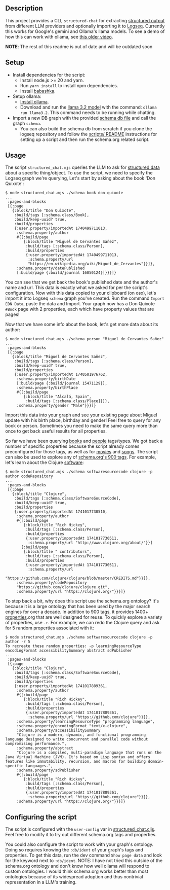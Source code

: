 ## Description

This project provides a CLI, `structured-chat` for extracting [structured output](https://ollama.com/blog/structured-outputs) from different LLM providers and optionally importing it to [Logseq](https://logseq.com). Currently this works for Google's gemini and Ollama's llama models. To see a demo of how this can work with ollama, see [this older video](https://www.loom.com/share/bd98db65474f4e828bd4db65d556159c).

**NOTE**: The rest of this readme is out of date and will be outdated soon

## Setup

* Install dependencies for the script:
    * Install node.js >= 20 and yarn.
    * Run `yarn install` to install npm dependencies.
    * Install [babashka](https://github.com/babashka/babashka).
* Setup ollama:
    * [Install ollama](https://ollama.com/download).
    * Download and run the [llama 3.2 model](https://ollama.com/library/llama3.2) with the command: `ollama run llama3.2`. This command needs to be running while chatting.
* Import a new DB graph with the provided [schema db file](./schema/db.sqlite) and call the graph `schema`.
    * You can also build the schema db from scratch if you clone the logseq repository and follow the [scripts/ README](https://github.com/logseq/logseq/tree/feat/db/scripts#usage) instructions for setting up a script and then run the schema.org related script.

## Usage

The script `structured_chat.mjs` queries the LLM to ask for [structured data](https://ollama.com/blog/structured-outputs) about a specific thing/object. To use the script, we need to specify the Logseq graph we're querying, Let's start by asking about the book 'Don Quixote':

```
$ node structured_chat.mjs ./schema book don quixote
...
 :pages-and-blocks
 [{:page
   {:block/title "Don Quixote",
    :build/tags [:schema.class/Book],
    :build/keep-uuid? true,
    :build/properties
    {:user.property/importedAt 1740499711013,
     :schema.property/author
     #{[:build/page
        {:block/title "Miguel de Cervantes Sañez",
         :build/tags [:schema.class/Person],
         :build/properties
         {:user.property/importedAt 1740499711013,
          :schema.property/url
          "https://en.wikipedia.org/wiki/Miguel_de_Cervantes"}}]},
     :schema.property/datePublished
     [:build/page {:build/journal 16050124}]}}}]}
```

You can see that we get back the book's published date and the author's name and url. This data is exactly what we asked for per the script's configuration. Now with this data copied to your clipboard (on osx), let's import it into Logseq `schema` graph you've created. Run the command `Import EDN Data`, paste the data and Import. Your graph now has a Don Quixote `#Book` page with 2 properties, each which have property values that are pages!

Now that we have some info about the book, let's get more data about its author:

```
$ node structured_chat.mjs ./schema person "Miguel de Cervantes Sañez"
...
 :pages-and-blocks
 [{:page
   {:block/title "Miguel de Cervantes Sañez",
    :build/tags [:schema.class/Person],
    :build/keep-uuid? true,
    :build/properties
    {:user.property/importedAt 1740501976762,
     :schema.property/birthDate
     [:build/page {:build/journal 15471129}],
     :schema.property/birthPlace
     #{[:build/page
        {:block/title "Alcalá, Spain",
         :build/tags [:schema.class/Place]}]},
     :schema.property/gender "Male"}}}]}
```

Import this data into your graph and see your existing page about Miguel update with his birth place, birthday and gender! Feel free to query for any book or person. Sometimes you need to make the same query more than once to get back useful results for all properties.

So far we have been querying [books](https://schema.org/Book) and [people](https://schema.org/Person) tags/types. We got back a number of specific properties because the script already comes preconfigured for those tags, as well as for [movies](https://schema.org/Movie) and [songs](https://schema.org/MusicRecording). The script can also be used to explore any of [schema.org's 900 tags](https://schema.org/docs/full.html). For example, let's learn about the Clojure [software](https://schema.org/SoftwareSourceCode):

```
$ node structured_chat.mjs ./schema softwaresourcecode clojure -p author codeRepository
...
 :pages-and-blocks
 [{:page
   {:block/title "Clojure",
    :build/tags [:schema.class/SoftwareSourceCode],
    :build/keep-uuid? true,
    :build/properties
    {:user.property/importedAt 1741017730510,
     :schema.property/author
     #{[:build/page
        {:block/title "Rich Hickey",
         :build/tags [:schema.class/Person],
         :build/properties
         {:user.property/importedAt 1741017730511,
          :schema.property/url "http://www.clojure.org/about/"}}]
       [:build/page
        {:block/title " contributors",
         :build/tags [:schema.class/Person],
         :build/properties
         {:user.property/importedAt 1741017730511,
          :schema.property/url
          "https://github.com/clojure/clojure/blob/master/CREDITS.md"}}]},
     :schema.property/codeRepository
     "https://github.com/clojure/clojure.git",
     :schema.property/url "https://clojure.org/"}}}]}
```

To step back a bit, why does this script use the schema.org ontology? It's because it is a large ontology that has been used by the major search engines for over a decade. In addition to 900 tags, it provides 1400+ [properties](https://meta.schema.org/Property).org that are well designed for reuse. To quickly explore a variety of properties, use `-r`. For example, we can redo the Clojure query and ask for 5 random properties associated with it:

```
$ node structured_chat.mjs ./schema softwaresourcecode clojure -p author -r 5
To recreate these random properties: -p learningResourceType encodingFormat accessibilitySummary abstract sdPublisher
...
 :pages-and-blocks
 [{:page
   {:block/title "Clojure",
    :build/tags [:schema.class/SoftwareSourceCode],
    :build/keep-uuid? true,
    :build/properties
    {:user.property/importedAt 1741017889361,
     :schema.property/author
     #{[:build/page
        {:block/title "Rich Hickey",
         :build/tags [:schema.class/Person],
         :build/properties
         {:user.property/importedAt 1741017889361,
          :schema.property/url "https://github.com/clojure"}}]},
     :schema.property/learningResourceType "programming language",
     :schema.property/encodingFormat "text/x-clojure",
     :schema.property/accessibilitySummary
     "Clojure is a modern, dynamic, and functional programming language designed to write concurrent and parallel code without compromising performance.",
     :schema.property/abstract
     "Clojure is a compiled, multi-paradigm language that runs on the Java Virtual Machine (JVM). It's based on Lisp syntax and offers features like immutability, recursion, and macros for building domain-specific languages.",
     :schema.property/sdPublisher
     #{[:build/page
        {:block/title "Rich Hickey",
         :build/tags [:schema.class/Person],
         :build/properties
         {:user.property/importedAt 1741017889361,
          :schema.property/url "https://github.com/clojure"}}]},
     :schema.property/url "https://clojure.org/"}}}]}
```

## Configuring the script

The script is configured with the `user-config` var in [structured_chat.cljs](./src/cldwalker/structured_chat.cljs). Feel free to modify it to try out different schema.org tags and properties.

You could also configure the script to work with your graph's ontology. Doing so requires knowing the `:db/ident` of your graph's tags and properties. To get this data, run the dev command `Show page data` and look for the keyword next to `:db/ident`. NOTE: I have not tried this outside of the schema.org ontology and don't know how well ollama will respond to custom ontologies. I would think schema.org works better than most ontologies because of its widespread adoption and thus nontrivial representation in a LLM's training.